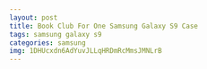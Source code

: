 ```yaml
---
layout: post
title: Book Club For One Samsung Galaxy S9 Case
tags: samsung galaxy s9
categories: samsung
img: 1DHUcxdn6AdYuvJLLqHRDmRcMmsJMNLrB
---
```

